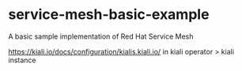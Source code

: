 # service-mesh-basic-example
A basic sample implementation of Red Hat Service Mesh


https://kiali.io/docs/configuration/kialis.kiali.io/ in kiali operator > kiali instance